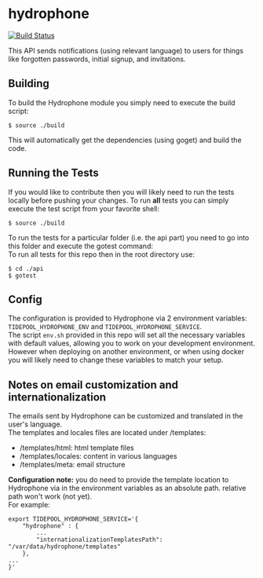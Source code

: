 hydrophone
==========

[![Build Status](https://travis-ci.org/tidepool-org/hydrophone.png)](https://travis-ci.org/tidepool-org/hydrophone)

This API sends notifications (using relevant language) to users for things like forgotten passwords, initial signup, and invitations.  

## Building
To build the Hydrophone module you simply need to execute the build script:  

```
$ source ./build
```
This will automatically get the dependencies (using goget) and build the code. 


## Running the Tests
If you would like to contribute then you will likely need to run the tests locally before pushing your changes. 
To run **all** tests you can simply execute the test script from your favorite shell:

`$ source ./build`  

To run the tests for a particular folder (i.e. the api part) you need to go into this folder and execute the gotest command:  
To run all tests for this repo then in the root directory use:

```
$ cd ./api
$ gotest
```


## Config
The configuration is provided to Hydrophone via 2 environment variables: `TIDEPOOL_HYDROPHONE_ENV` and `TIDEPOOL_HYDROPHONE_SERVICE`.  
The script `env.sh` provided in this repo will set all the necessary variables with default values, allowing you to work on your development environment. However when deploying on another environment, or when using docker you will likely need to change these variables to match your setup.  

## Notes on email customization and internationalization
The emails sent by Hydrophone can be customized and translated in the user's language.  
The templates and locales files are located under /templates:
* /templates/html: html template files
* /templates/locales: content in various languages
* /templates/meta: email structure

**Configuration note:** you do need to provide the template location to Hydrophone via in the environment variables as an absolute path. relative path won't work (not yet).  
For example:  
```
export TIDEPOOL_HYDROPHONE_SERVICE='{
    "hydrophone" : {
        ...
        "internationalizationTemplatesPath": "/var/data/hydrophone/templates"
    },
...
}'
```
